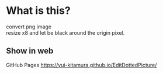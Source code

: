 # What is this?
convert png image  
resize x8 and let be black around the origin pixel.

## Show in web
GitHub Pages https://yui-kitamura.github.io/EditDottedPicture/  
